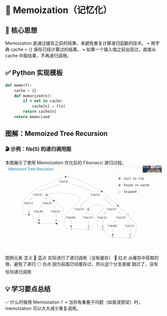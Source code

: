 # 🧠 Memoization（记忆化）

## 📌 核心思想
Memoization 是通过缓存之前的结果，来避免重复计算递归函数的技术。
	•	用字典 cache = {} 保存已经计算过的结果。
	•	如果一个输入值之前出现过，直接从 cache 中取结果，不再递归调用。

## ✅ Python 实现模板

```python
def memo(f):
    cache = {}
    def memorized(n):
        if n not in cache:
            cache[n] = f(n)
        return cache[n]
    return memorized
```
## 图解：Memoized Tree Recursion
### 🎬 示例：fib(5) 的递归调用图
本图展示了使用 Memoization 优化后的 Fibonacci 递归过程。
![alt text](image.png)

图例元素          含义
🔵 蓝点        实际进行了递归调用（没有缓存）
🔴 红点        从缓存中获取的值，避免了递归
⚪️ 白点        因为前面已经缓存过，所以这个分支直接 跳过了，没有任何递归调用

## 💡 学习要点总结
✅ 什么时候用 Memoization？
•	当你有重叠子问题（如斐波那契）时，memoization 可以大大减少重复调用。
